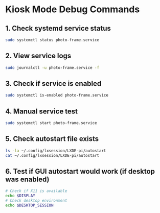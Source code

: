 # Kiosk Mode Debug Commands

## 1. Check systemd service status
```bash
sudo systemctl status photo-frame.service
```

## 2. View service logs
```bash
sudo journalctl -u photo-frame.service -f
```

## 3. Check if service is enabled
```bash
sudo systemctl is-enabled photo-frame.service
```

## 4. Manual service test
```bash
sudo systemctl start photo-frame.service
```

## 5. Check autostart file exists
```bash
ls -la ~/.config/lxsession/LXDE-pi/autostart
cat ~/.config/lxsession/LXDE-pi/autostart
```

## 6. Test if GUI autostart would work (if desktop was enabled)
```bash
# Check if X11 is available
echo $DISPLAY
# Check desktop environment
echo $DESKTOP_SESSION
```